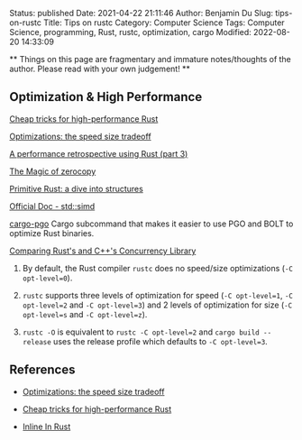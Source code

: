 Status: published
Date: 2021-04-22 21:11:46
Author: Benjamin Du
Slug: tips-on-rustc
Title: Tips on rustc
Category: Computer Science
Tags: Computer Science, programming, Rust, rustc, optimization, cargo
Modified: 2022-08-20 14:33:09

**
Things on this page are fragmentary and immature notes/thoughts of the author.
Please read with your own judgement!
**


## Optimization & High Performance 

[Cheap tricks for high-performance Rust](https://deterministic.space/high-performance-rust.html)

[Optimizations: the speed size tradeoff](https://docs.rust-embedded.org/book/unsorted/speed-vs-size.html)

[A performance retrospective using Rust (part 3)](https://agourlay.github.io/rust-performance-retrospective-part3/)

[The Magic of zerocopy](https://swatinem.de/blog/magic-zerocopy/)

[Primitive Rust: a dive into structures](http://jolson88.com/programming/2019/09/29/primitive-rust-structs.html)

[Official Doc - std::simd](https://doc.rust-lang.org/std/simd/index.html#)

[cargo-pgo](https://github.com/Kobzol/cargo-pgo)
Cargo subcommand that makes it easier to use PGO and BOLT to optimize Rust binaries.

[Comparing Rust's and C++'s Concurrency Library](https://blog.m-ou.se/rust-cpp-concurrency/)

1. By default, 
    the Rust compiler `rustc` does no speed/size optimizations (`-C opt-level=0`).

2. `rustc` supports three levels of optimization for speed (`-C opt-level=1`, `-C opt-level=2` and `-C opt-level=3`)
    and 2 levels of optimization for size (`-C opt-level=s` and `-C opt-level=z`).

3. `rustc -O` is equivalent to `rustc -C opt-level=2`
    and `cargo build --release` uses the release profile which defaults to `-C opt-level=3`.

## References

- [Optimizations: the speed size tradeoff](https://docs.rust-embedded.org/book/unsorted/speed-vs-size.html)

- [Cheap tricks for high-performance Rust](https://deterministic.space/high-performance-rust.html)

- [Inline In Rust](https://matklad.github.io/2021/07/09/inline-in-rust.html)

